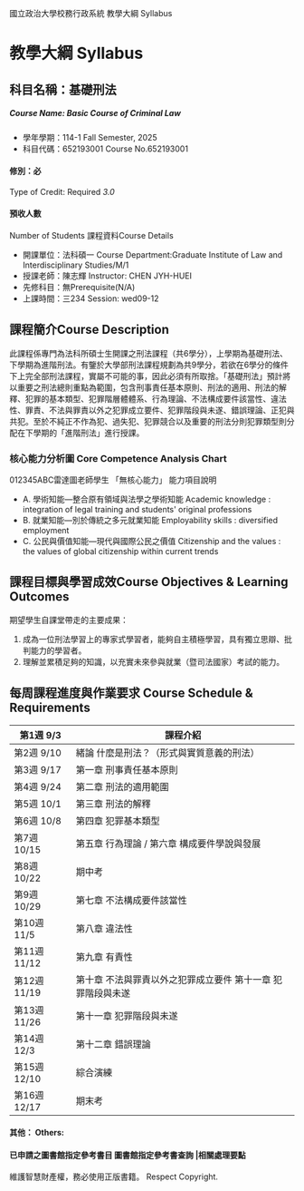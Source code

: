 國立政治大學校務行政系統 教學大綱 Syllabus
# 教學大綱 Syllabus
##  科目名稱：基礎刑法
#####  Course Name: Basic Course of Criminal Law
  * 學年學期：114-1 Fall Semester, 2025 
  * 科目代碼：652193001 Course No.652193001
#### 修別：必
Type of Credit: Required 
_3.0_
#### 預收人數
Number of Students
課程資料Course Details
  * 開課單位：法科碩一 Course Department:Graduate Institute of Law and Interdisciplinary Studies/M/1 
  * 授課老師：陳志輝 Instructor: CHEN JYH-HUEI 
  * 先修科目：無Prerequisite(N/A)
  * 上課時間：三234 Session: wed09-12
##  課程簡介Course Description
此課程係專門為法科所碩士生開課之刑法課程（共6學分），上學期為基礎刑法、下學期為進階刑法。有鑒於大學部刑法課程規劃為共9學分，若欲在6學分的條件下上完全部刑法課程，實屬不可能的事，因此必須有所取捨。「基礎刑法」預計將以重要之刑法總則重點為範圍，包含刑事責任基本原則、刑法的適用、刑法的解釋、犯罪的基本類型、犯罪階層體體系、行為理論、不法構成要件該當性、違法性、罪責、不法與罪責以外之犯罪成立要件、犯罪階段與未遂、錯誤理論、正犯與共犯。至於不純正不作為犯、過失犯、犯罪競合以及重要的刑法分則犯罪類型則分配在下學期的「進階刑法」進行授課。
###  核心能力分析圖 Core Competence Analysis Chart
012345ABC雷達圖老師學生
「無核心能力」 
能力項目說明
  * A. 學術知能—整合原有領域與法學之學術知能 Academic knowledge : integration of legal training and students' original professions
  * B. 就業知能—別於傳統之多元就業知能 Employability skills : diversified employment
  * C. 公民與價值知能—現代與國際公民之價值 Citizenship and the values : the values of global citizenship within current trends
##  課程目標與學習成效Course Objectives & Learning Outcomes 
期望學生自課堂帶走的主要成果：
  1. 成為一位刑法學習上的專家式學習者，能夠自主積極學習，具有獨立思辯、批判能力的學習者。
  2. 理解並累積足夠的知識，以充實未來參與就業（暨司法國家）考試的能力。
##  每周課程進度與作業要求 Course Schedule & Requirements
第1週 9/3  |  課程介紹  
---|---  
第2週 9/10 |  緒論 什麼是刑法？（形式與實質意義的刑法）  
第3週 9/17 |  第一章 刑事責任基本原則  
第4週 9/24 |  第二章 刑法的適用範圍  
第5週 10/1 |  第三章 刑法的解釋  
第6週 10/8 |  第四章 犯罪基本類型  
第7週 10/15 |  第五章 行為理論 / 第六章 構成要件學說與發展  
第8週 10/22 |  期中考  
第9週 10/29  |  第七章 不法構成要件該當性  
第10週 11/5 |  第八章 違法性  
第11週 11/12 |  第九章 有責性  
第12週 11/19 |  第十章 不法與罪責以外之犯罪成立要件 第十一章 犯罪階段與未遂  
第13週 11/26 |  第十一章 犯罪階段與未遂  
第14週 12/3 |  第十二章 錯誤理論  
第15週 12/10 |  綜合演練  
第16週 12/17 |  期末考  
####  其他： Others:
####  已申請之圖書館指定參考書目  圖書館指定參考書查詢 |相關處理要點
維護智慧財產權，務必使用正版書籍。 Respect Copyright.